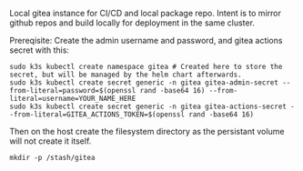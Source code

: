 Local gitea instance for CI/CD and local package repo. Intent is to mirror github repos and build locally for deployment in the same cluster.

Prereqisite:
Create the admin username and password, and gitea actions secret with this:
```
sudo k3s kubectl create namespace gitea # Created here to store the secret, but will be managed by the helm chart afterwards.
sudo k3s kubectl create secret generic -n gitea gitea-admin-secret --from-literal=password=$(openssl rand -base64 16) --from-literal=username=YOUR_NAME_HERE
sudo k3s kubectl create secret generic -n gitea gitea-actions-secret --from-literal=GITEA_ACTIONS_TOKEN=$(openssl rand -base64 16)
```

Then on the host create the filesystem directory as the persistant volume will not create it itself.
```
mkdir -p /stash/gitea
```